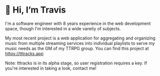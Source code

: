# 👋 Hi, I’m Travis
I'm a software engineer with 8 years experience in the web development space, though I'm interested in a wide vareity of subjects.

My most recent project is a web application for aggregating and organizing music from multiple streaming services into individual playlists to serve my music needs
as the GM of my TTRPG group. You can find this project at https://tttracks.app

Note: tttracks is in its alpha stage, so user registration requires a key. If you're interested in taking a look, contact me!
